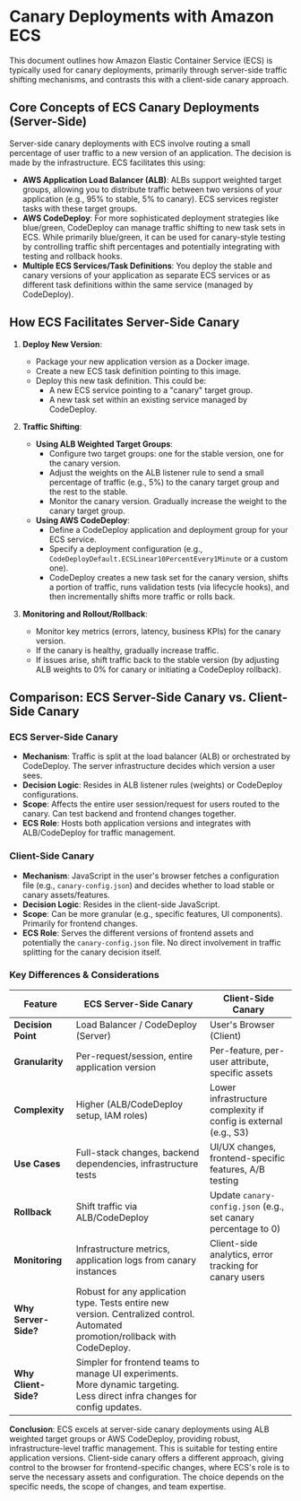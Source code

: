 # Canary Deployments with Amazon ECS

This document outlines how Amazon Elastic Container Service (ECS) is typically used for canary deployments, primarily through server-side traffic shifting mechanisms, and contrasts this with a client-side canary approach.

## Core Concepts of ECS Canary Deployments (Server-Side)

Server-side canary deployments with ECS involve routing a small percentage of user traffic to a new version of an application. The decision is made by the infrastructure. ECS facilitates this using:

*   **AWS Application Load Balancer (ALB)**: ALBs support weighted target groups, allowing you to distribute traffic between two versions of your application (e.g., 95% to stable, 5% to canary). ECS services register tasks with these target groups.
*   **AWS CodeDeploy**: For more sophisticated deployment strategies like blue/green, CodeDeploy can manage traffic shifting to new task sets in ECS. While primarily blue/green, it can be used for canary-style testing by controlling traffic shift percentages and potentially integrating with testing and rollback hooks.
*   **Multiple ECS Services/Task Definitions**: You deploy the stable and canary versions of your application as separate ECS services or as different task definitions within the same service (managed by CodeDeploy).

## How ECS Facilitates Server-Side Canary

1.  **Deploy New Version**:
    *   Package your new application version as a Docker image.
    *   Create a new ECS task definition pointing to this image.
    *   Deploy this new task definition. This could be:
        *   A new ECS service pointing to a "canary" target group.
        *   A new task set within an existing service managed by CodeDeploy.

2.  **Traffic Shifting**:
    *   **Using ALB Weighted Target Groups**:
        *   Configure two target groups: one for the stable version, one for the canary version.
        *   Adjust the weights on the ALB listener rule to send a small percentage of traffic (e.g., 5%) to the canary target group and the rest to the stable.
        *   Monitor the canary version. Gradually increase the weight to the canary target group.
    *   **Using AWS CodeDeploy**:
        *   Define a CodeDeploy application and deployment group for your ECS service.
        *   Specify a deployment configuration (e.g., `CodeDeployDefault.ECSLinear10PercentEvery1Minute` or a custom one).
        *   CodeDeploy creates a new task set for the canary version, shifts a portion of traffic, runs validation tests (via lifecycle hooks), and then incrementally shifts more traffic or rolls back.

3.  **Monitoring and Rollout/Rollback**:
    *   Monitor key metrics (errors, latency, business KPIs) for the canary version.
    *   If the canary is healthy, gradually increase traffic.
    *   If issues arise, shift traffic back to the stable version (by adjusting ALB weights to 0% for canary or initiating a CodeDeploy rollback).

## Comparison: ECS Server-Side Canary vs. Client-Side Canary

### ECS Server-Side Canary
*   **Mechanism**: Traffic is split at the load balancer (ALB) or orchestrated by CodeDeploy. The server infrastructure decides which version a user sees.
*   **Decision Logic**: Resides in ALB listener rules (weights) or CodeDeploy configurations.
*   **Scope**: Affects the entire user session/request for users routed to the canary. Can test backend and frontend changes together.
*   **ECS Role**: Hosts both application versions and integrates with ALB/CodeDeploy for traffic management.

### Client-Side Canary
*   **Mechanism**: JavaScript in the user's browser fetches a configuration file (e.g., `canary-config.json`) and decides whether to load stable or canary assets/features.
*   **Decision Logic**: Resides in the client-side JavaScript.
*   **Scope**: Can be more granular (e.g., specific features, UI components). Primarily for frontend changes.
*   **ECS Role**: Serves the different versions of frontend assets and potentially the `canary-config.json` file. No direct involvement in traffic splitting for the canary decision itself.

### Key Differences & Considerations

| Feature             | ECS Server-Side Canary                                       | Client-Side Canary                                                |
|---------------------|--------------------------------------------------------------|-------------------------------------------------------------------|
| **Decision Point**  | Load Balancer / CodeDeploy (Server)                          | User's Browser (Client)                                           |
| **Granularity**     | Per-request/session, entire application version              | Per-feature, per-user attribute, specific assets                  |
| **Complexity**      | Higher (ALB/CodeDeploy setup, IAM roles)                     | Lower infrastructure complexity if config is external (e.g., S3)  |
| **Use Cases**       | Full-stack changes, backend dependencies, infrastructure tests | UI/UX changes, frontend-specific features, A/B testing            |
| **Rollback**        | Shift traffic via ALB/CodeDeploy                             | Update `canary-config.json` (e.g., set canary percentage to 0)    |
| **Monitoring**      | Infrastructure metrics, application logs from canary instances | Client-side analytics, error tracking for canary users            |
| **Why Server-Side?**| Robust for any application type. Tests entire new version. Centralized control. Automated promotion/rollback with CodeDeploy. |
| **Why Client-Side?**| Simpler for frontend teams to manage UI experiments. More dynamic targeting. Less direct infra changes for config updates. |

**Conclusion**:
ECS excels at server-side canary deployments using ALB weighted target groups or AWS CodeDeploy, providing robust, infrastructure-level traffic management. This is suitable for testing entire application versions. Client-side canary offers a different approach, giving control to the browser for frontend-specific changes, where ECS's role is to serve the necessary assets and configuration. The choice depends on the specific needs, the scope of changes, and team expertise.
